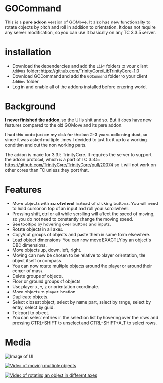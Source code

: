 # GOCommand
This is a **pure addon** version of GOMove. It also has new functionality to rotate objects by pitch and roll in addition to orientation.
It does not require any server modification, so you can use it basically on any TC 3.3.5 server.

# installation
- Download the dependencies and add the `Lib*` folders to your client `AddOns` folder: https://github.com/TrinityCore/LibTrinityCore-1.0
- Download GOCommand and add the `GOCommand` folder to your client `AddOns` folder
- Log in and enable all of the addons installed before entering world.

# Background
**I never finished the addon**, so the UI is shit and so. But it does have new features compared to the old GOMove and its pure addon.

I had this code just on my disk for the last 2-3 years collecting dust, so since it was asked multiple times I decided to just fix it up to a working condition and cut the non working parts.

The addon is made for 3.3.5 TrinityCore.
It requires the server to support the addon protocol, which is a part of TC 3.3.5: https://github.com/TrinityCore/TrinityCore/pull/20074 so it will not work on other cores than TC unless they port that.

# Features
- Move objects with **scrollwheel** instead of clicking buttons. You will need to hold cursor on top of an input and roll your scrollwheel.
- Pressing shift, ctrl or alt while scrolling will affect the speed of moving, so you do not need to constantly change the moving speed.
- See tooltips by hovering over buttons and inputs.
- Rotate objects in all axes.
- Copy/cut groups of objects and paste them in same form elsewhere.
- Load object dimensions. You can now move EXACTLY by an object's DBC dimensions.
- Move objects up, down, left, right.
- Moving can now be chosen to be relative to player orientation, the object itself or compass.
- You can now rotate multiple objects around the player or around their center of mass.
- Delete groups of objects.
- Floor or ground groups of objects.
- Use player x, y, z or orientation coordinate.
- Move objects to player location.
- Duplicate objects.
- Select closest object, select by name part, select by range, select by entry, select by guid.
- Teleport to object.
- You can select entries in the selection list by hovering over the rows and pressing CTRL+SHIFT to unselect and CTRL+SHIFT+ALT to select rows.

# Media
![Image of UI](https://i.imgur.com/VenjE0x.png "UI in full glory")

[![Video of moving multiple objects](http://img.youtube.com/vi/ty8qzmuG1cQ/0.jpg)](http://www.youtube.com/watch?v=ty8qzmuG1cQ)

[![Video of rotating an object in different axes](http://img.youtube.com/vi/phd5xtFyCao/0.jpg)](http://www.youtube.com/watch?v=phd5xtFyCao)
